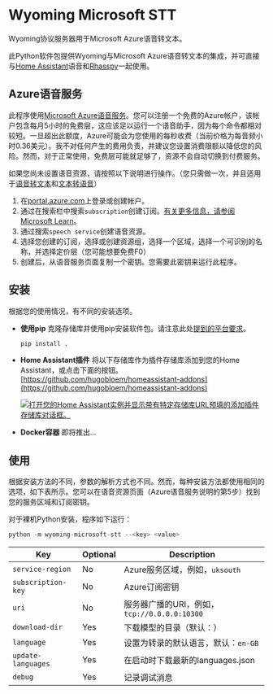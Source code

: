 # Wyoming Microsoft STT
Wyoming协议服务器用于Microsoft Azure语音转文本。

此Python软件包提供Wyoming与Microsoft Azure语音转文本的集成，并可直接与[Home Assistant](https://www.home-assistant.io/)语音和[Rhasspy](https://github.com/rhasspy/rhasspy3)一起使用。

## Azure语音服务
此程序使用[Microsoft Azure语音服务](https://learn.microsoft.com/en-us/azure/ai-services/speech-service/)。您可以注册一个免费的Azure帐户，该帐户包含每月5小时的免费层，这应该足以运行一个语音助手，因为每个命令都相对较短。一旦超出此额度，Azure可能会为您使用的每秒收费（当前价格为每音频小时0.36美元）。我不对任何产生的费用负责，并建议您设置消费限额以降低您的风险。然而，对于正常使用，免费层可能就足够了，资源不会自动切换到付费服务。

如果您尚未设置语音资源，请按照以下说明进行操作。（您只需做一次，并且适用于[语音转文本](https://github.com/hugobloem/wyoming-microsoft-stt)和[文本转语音](https://github.com/hugobloem/wyoming-microsoft-tts)）

1. 在[portal.azure.com](https://portal.azure.com)上登录或创建帐户。
2. 通过在搜索栏中搜索`subscription`创建订阅。[有关更多信息，请参阅Microsoft Learn](https://learn.microsoft.com/en-gb/azure/cost-management-billing/manage/create-subscription#create-a-subscription-in-the-azure-portal)。
3. 通过搜索`speech service`创建语音资源。
4. 选择您创建的订阅，选择或创建资源组，选择一个区域，选择一个可识别的名称，并选择定价层（您可能想要免费F0）
5. 创建后，从语音服务页面复制一个密钥。您需要此密钥来运行此程序。

## 安装
根据您的使用情况，有不同的安装选项。

- **使用pip**
  克隆存储库并使用pip安装软件包。请注意此处[提到的平台要求](https://learn.microsoft.com/en-us/azure/ai-services/speech-service/quickstarts/setup-platform?tabs=linux%2Cubuntu%2Cdotnetcli%2Cdotnet%2Cjre%2Cmaven%2Cnodejs%2Cmac%2Cpypi&pivots=programming-language-python#platform-requirements)。
  ```sh
  pip install .
  ```

- **Home Assistant插件**
  将以下存储库作为插件存储库添加到您的Home Assistant，或点击下面的按钮。
  [https://github.com/hugobloem/homeassistant-addons](https://github.com/hugobloem/homeassistant-addons)

  [![打开您的Home Assistant实例并显示带有特定存储库URL预填的添加插件存储库对话框。](https://my.home-assistant.io/badges/supervisor_add_addon_repository.svg)](https://my.home-assistant.io/redirect/supervisor_add_addon_repository/?repository_url=https%3A%2F%2Fgithub.com%2Fhome-assistant%2Faddons-example)

- **Docker容器**
  即将推出...

## 使用
根据安装方法的不同，参数的解析方式也不同。然而，每种安装方法都使用相同的选项，如下表所示。您可以在语音资源页面（Azure语音服务说明的第5步）找到您的服务区域和订阅密钥。

对于裸机Python安装，程序如下运行：
```python
python -m wyoming-microsoft-stt --<key> <value>
```

| Key | Optional | Description |
|---|---|---|
| `service-region` | No | Azure服务区域，例如，`uksouth` |
| `subscription-key` | No | Azure订阅密钥 |
| `uri` | No | 服务器广播的URI，例如，`tcp://0.0.0.0:10300` |
| `download-dir` | Yes | 下载模型的目录（默认：） |
| `language` | Yes | 设置为转录的默认语言，默认：`en-GB` |
| `update-languages` | Yes | 在启动时下载最新的languages.json |
| `debug` | Yes | 记录调试消息 |
